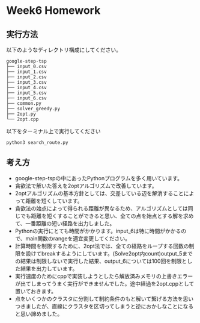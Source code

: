 # Week6 Homework

## 実行方法
以下のようなディレクトリ構成にしてください。

```
google-step-tsp
├── input_0.csv
├── input_1.csv
├── input_2.csv
├── input_3.csv
├── input_4.csv
├── input_5.csv
├── input_6.csv
├── common.py
├── solver_greedy.py
├── 2opt.py
└── 2opt.cpp
```

以下をターミナル上で実行してください
```
python3 search_route.py
```

## 考え方
- google-step-tspの中にあったPythonプログラムを多く用いています。
- 貪欲法で解いた答えを2optアルゴリズムで改善しています。
- 2optアルゴリズムの基本方針としては、交差している辺を解消することによって距離を短くしています。
- 貪欲法の始点によって得られる距離が異なるため、アルゴリズムとしては同じでも距離を短くすることができると思い、全ての点を始点とする解を求めて、一番距離の短い経路を出力しました。
- Pythonの実行にとても時間がかかります。input_6は特に時間がかかるので、main関数のrangeを適宜変更してください。
- 計算時間を制限するために、2opt法では、全ての経路をループする回数の制限を設けてbreakするようにしています。(Solve2opt内count)output_5までの結果は制限しないで実行した結果、output_6については100回を制限とした結果を出力しています。
- 実行速度のためにcppで実装しようとしたら解放済みメモリの上書きエラーが出てしまってうまく実行ができませんでした。途中経過を2opt.cppとして置いておきます。
- 点をいくつかのクラスタに分割して制約条件のもと解いて繋げる方法を思いつきましたが、直線にクラスタを区切ってしまうと逆におかしなことになると思い諦めました。